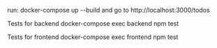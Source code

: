 run: 
docker-compose up --build 
and go to http://localhost:3000/todos

Tests for backend
docker-compose exec backend npm test

Tests for frontend
docker-compose exec frontend npm test

